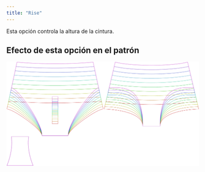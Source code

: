 ```yaml
---
title: "Rise"
---
```


Esta opción controla la altura de la cintura.

## Efecto de esta opción en el patrón

![Esta imagen muestra el efecto de esta opción superponiendo varias variantes que tienen un valor diferente para esta opción](ursula_rise_sample.svg "Effect of this option on the pattern")
